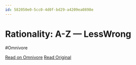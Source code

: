 ```yaml
---
id: 582050e0-5cc0-4d0f-bd29-a4209ea0898e
---
```


# Rationality: A-Z — LessWrong
#Omnivore

[Read on Omnivore](https://omnivore.app/me/https-www-lesswrong-com-rationality-18e809d4deb)
[Read Original](https://www.lesswrong.com/rationality)

